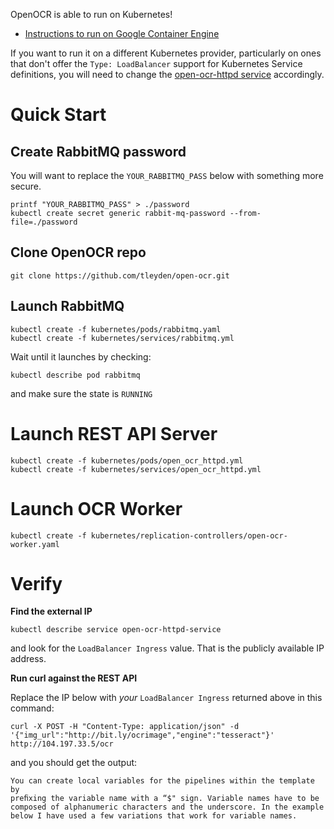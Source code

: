 
OpenOCR is able to run on Kubernetes!

* [Instructions to run on Google Container Engine](https://github.com/tleyden/open-ocr/wiki/Installation-on-Google-Container-Engine)

If you want to run it on a different Kubernetes provider, particularly on ones that don't offer the `Type: LoadBalancer` support for Kubernetes Service definitions, you will need to change the [open-ocr-httpd service](https://github.com/tleyden/open-ocr/blob/master/kubernetes/services/open_ocr_httpd.yml) accordingly.

# Quick Start

## Create RabbitMQ password

You will want to replace the `YOUR_RABBITMQ_PASS` below with something more secure.

```
printf "YOUR_RABBITMQ_PASS" > ./password
kubectl create secret generic rabbit-mq-password --from-file=./password

```

## Clone OpenOCR repo

```
git clone https://github.com/tleyden/open-ocr.git
```

## Launch RabbitMQ 

```
kubectl create -f kubernetes/pods/rabbitmq.yaml
kubectl create -f kubernetes/services/rabbitmq.yml
```

Wait until it launches by checking:

```
kubectl describe pod rabbitmq
```

and make sure the state is `RUNNING`

# Launch REST API Server

```
kubectl create -f kubernetes/pods/open_ocr_httpd.yml
kubectl create -f kubernetes/services/open_ocr_httpd.yml
```

# Launch OCR Worker

```
kubectl create -f kubernetes/replication-controllers/open-ocr-worker.yaml
```

# Verify

**Find the external IP**

```
kubectl describe service open-ocr-httpd-service
```

and look for the `LoadBalancer Ingress` value.  That is the publicly available IP address.

**Run curl against the REST API**

Replace the IP below with *your* `LoadBalancer Ingress` returned above in this command:

```
curl -X POST -H "Content-Type: application/json" -d '{"img_url":"http://bit.ly/ocrimage","engine":"tesseract"}' http://104.197.33.5/ocr
```

and you should get the output:

```
You can create local variables for the pipelines within the template by
preﬁxing the variable name with a “$" sign. Variable names have to be
composed of alphanumeric characters and the underscore. In the example
below I have used a few variations that work for variable names.
```
